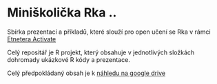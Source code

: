 # Miniškolička Rka ..

Sbírka prezentací a příkladů, které slouží pro open učení se Rka v rámci [Etnetera Activate](http://activate.etnetera.cz) 

Celý repositář je R projekt, který obsahuje v jednotlivých složkách dohromady ukázkové R kódy a prezentace.

Celý předpokládaný obsah je k [náhledu na google drive](https://docs.google.com/document/d/1GZZN0IeidVxFCXoLKtVAr_p_i5LLruUXqxKLKvrY67I) 